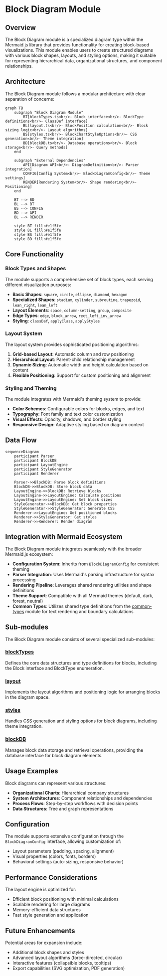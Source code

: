# Block Diagram Module

## Overview

The Block Diagram module is a specialized diagram type within the Mermaid.js library that provides functionality for creating block-based visualizations. This module enables users to create structured diagrams with various block shapes, layouts, and styling options, making it suitable for representing hierarchical data, organizational structures, and component relationships.

## Architecture

The Block Diagram module follows a modular architecture with clear separation of concerns:

```mermaid
graph TB
    subgraph "Block Diagram Module"
        BT[blockTypes.ts<br/>- Block interface<br/>- BlockType definitions<br/>- ClassDef interface]
        BL[layout.ts<br/>- BlockPosition calculation<br/>- Block sizing logic<br/>- Layout algorithms]
        BS[styles.ts<br/>- BlockChartStyleOptions<br/>- CSS generation<br/>- Theme integration]
        BD[blockDB.ts<br/>- Database operations<br/>- Block storage<br/>- Query methods]
    end
    
    subgraph "External Dependencies"
        API[Diagram API<br/>- DiagramDefinition<br/>- Parser integration]
        CONFIG[Config System<br/>- BlockDiagramConfig<br/>- Theme settings]
        RENDER[Rendering System<br/>- Shape rendering<br/>- Positioning]
    end
    
    BT --> BD
    BL --> BT
    BS --> CONFIG
    BD --> API
    BL --> RENDER
    
    style BT fill:#e1f5fe
    style BL fill:#e1f5fe
    style BS fill:#e1f5fe
    style BD fill:#e1f5fe
```

## Core Functionality

### Block Types and Shapes

The module supports a comprehensive set of block types, each serving different visualization purposes:

- **Basic Shapes**: `square`, `circle`, `ellipse`, `diamond`, `hexagon`
- **Specialized Shapes**: `stadium`, `cylinder`, `subroutine`, `trapezoid`, `lean_right`, `lean_left`
- **Layout Elements**: `space`, `column-setting`, `group`, `composite`
- **Edge Types**: `edge`, `block_arrow`, `rect_left_inv_arrow`
- **Styling**: `classDef`, `applyClass`, `applyStyles`

### Layout System

The layout system provides sophisticated positioning algorithms:

1. **Grid-based Layout**: Automatic column and row positioning
2. **Hierarchical Layout**: Parent-child relationship management
3. **Dynamic Sizing**: Automatic width and height calculation based on content
4. **Flexible Positioning**: Support for custom positioning and alignment

### Styling and Theming

The module integrates with Mermaid's theming system to provide:

- **Color Schemes**: Configurable colors for blocks, edges, and text
- **Typography**: Font family and text color customization
- **Visual Effects**: Opacity, shadows, and border styling
- **Responsive Design**: Adaptive styling based on diagram context

## Data Flow

```mermaid
sequenceDiagram
    participant Parser
    participant BlockDB
    participant LayoutEngine
    participant StyleGenerator
    participant Renderer
    
    Parser->>BlockDB: Parse block definitions
    BlockDB->>BlockDB: Store block data
    LayoutEngine->>BlockDB: Retrieve blocks
    LayoutEngine->>LayoutEngine: Calculate positions
    LayoutEngine->>LayoutEngine: Set block sizes
    StyleGenerator->>BlockDB: Get block properties
    StyleGenerator->>StyleGenerator: Generate CSS
    Renderer->>LayoutEngine: Get positioned blocks
    Renderer->>StyleGenerator: Get styles
    Renderer->>Renderer: Render diagram
```

## Integration with Mermaid Ecosystem

The Block Diagram module integrates seamlessly with the broader Mermaid.js ecosystem:

- **Configuration System**: Inherits from `BlockDiagramConfig` for consistent theming
- **Parser Integration**: Uses Mermaid's parsing infrastructure for syntax processing
- **Rendering Pipeline**: Leverages shared rendering utilities and shape definitions
- **Theme Support**: Compatible with all Mermaid themes (default, dark, forest, neutral)
- **Common Types**: Utilizes shared type definitions from the [common-types](common-types.md) module for text rendering and boundary calculations

## Sub-modules

The Block Diagram module consists of several specialized sub-modules:

### [blockTypes](blockTypes.md)
Defines the core data structures and type definitions for blocks, including the Block interface and BlockType enumeration.

### [layout](layout.md)
Implements the layout algorithms and positioning logic for arranging blocks in the diagram space.

### [styles](styles.md)
Handles CSS generation and styling options for block diagrams, including theme integration.

### [blockDB](blockDB.md)
Manages block data storage and retrieval operations, providing the database interface for block diagram elements.

## Usage Examples

Block diagrams can represent various structures:

- **Organizational Charts**: Hierarchical company structures
- **System Architectures**: Component relationships and dependencies
- **Process Flows**: Step-by-step workflows with decision points
- **Data Structures**: Tree and graph representations

## Configuration

The module supports extensive configuration through the `BlockDiagramConfig` interface, allowing customization of:

- Layout parameters (padding, spacing, alignment)
- Visual properties (colors, fonts, borders)
- Behavioral settings (auto-sizing, responsive behavior)

## Performance Considerations

The layout engine is optimized for:
- Efficient block positioning with minimal calculations
- Scalable rendering for large diagrams
- Memory-efficient data structures
- Fast style generation and application

## Future Enhancements

Potential areas for expansion include:
- Additional block shapes and styles
- Advanced layout algorithms (force-directed, circular)
- Interactive features (collapsible blocks, tooltips)
- Export capabilities (SVG optimization, PDF generation)